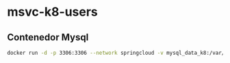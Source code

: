# msvc-k8-users

## Contenedor Mysql

```bash
docker run -d -p 3306:3306 --network springcloud -v mysql_data_k8:/var/lib/mysql -e MYSQL_ROOT_PASSWORD=sasa1234 -e MYSQL_DATABASE=db_springboot_cloud --name mysql8 mysql:8.0.42
